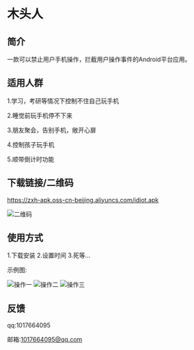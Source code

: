 # 木头人

## 简介
   一款可以禁止用户手机操作，拦截用户操作事件的Android平台应用。
   
## 适用人群
   1.学习，考研等情况下控制不住自己玩手机
   
   2.睡觉前玩手机停不下来
   
   3.朋友聚会，告别手机，敞开心扉
   
   4.控制孩子玩手机
   
   5.顺带倒计时功能
   
## 下载链接/二维码
  https://zxh-apk.oss-cn-beijing.aliyuncs.com/idiot.apk
  
  ![二维码](https://s2.ax1x.com/2019/11/12/M1BqfA.png) 
  
   
## 使用方式
  1.下载安装
  2.设置时间
  3.死等...
 
  示例图:
  
  ![操作一](https://s2.ax1x.com/2019/11/12/M1oREj.png)
  ![操作二](https://s2.ax1x.com/2019/11/12/M1ovP1.png)
  ![操作三](https://s2.ax1x.com/2019/11/12/M1TPqe.png)
  
## 反馈
  qq:1017664095
  
  邮箱:1017664095@qq.com
